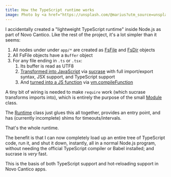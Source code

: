 ```yaml
---
title: How the TypeScript runtime works
image: Photo by <a href="https://unsplash.com/@marius?utm_source=unsplash&utm_medium=referral&utm_content=creditCopyText">Marius Masalar</a> on <a href="https://unsplash.com/?utm_source=unsplash&utm_medium=referral&utm_content=creditCopyText">Unsplash</a>
---
```


I accidentally created a "lightweight TypeScript runtime" inside Node.js as part of Novo Cantico. Like the rest of the project, it's a lot simpler than it seems:

1. All nodes under under `app/*` are created as [FsFile](https://github.com/sdegutis/Novo-Cantico/blob/main/src/filesys.ts#L109-L128) and [FsDir](https://github.com/sdegutis/Novo-Cantico/blob/main/src/filesys.ts#L44-L107) objects
2. All FsFile objects have a `Buffer` object
3. For any file ending in `.ts` or `.tsx`:
   1. Its buffer is read as UTF8
   2. [Transformed into JavaScript](https://github.com/sdegutis/Novo-Cantico/blob/main/src/runtime.ts#L86-L96) via [sucrase](https://sucrase.io/) with full import/export syntax, JSX support, and TypeScript support
   3. And [turned into a JS function](https://github.com/sdegutis/Novo-Cantico/blob/main/src/runtime.ts#L100) via [vm.compileFunction](https://nodejs.org/api/vm.html#vmcompilefunctioncode-params-options)

A tiny bit of wiring is needed to make `require` work (which sucrase transforms imports into), which is entirely the purpose of the small [Module](https://github.com/sdegutis/Novo-Cantico/blob/main/src/runtime.ts#L58-L124) class.

The [Runtime](https://github.com/sdegutis/Novo-Cantico/blob/main/src/runtime.ts#L7-L56) class just glues this all together, provides an entry point, and has (currently incomplete) shims for timeouts/intervals.

That's the whole runtime.

The benefit is that I can now completely load up an entire tree of TypeScript code, run it, and shut it down, instantly, all in a normal Node.js program, without needing the official TypeScript compiler or Babel installed; and sucrase is *very* fast.

This is the basis of both TypeScript support and hot-reloading support in Novo Cantico apps.
